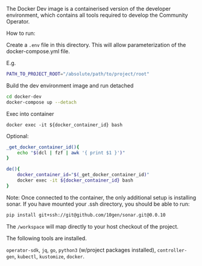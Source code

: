 The Docker Dev image is a containerised version of the developer environment, which contains all
tools required to develop the Community Operator.

How to run:

Create a `.env` file in this directory. This will allow parameterization of the docker-compose.yml file.

E.g. 

```bash
PATH_TO_PROJECT_ROOT="/absolute/path/to/project/root"
```

Build the dev environment image and run detached
```bash
cd docker-dev
docker-compose up --detach
```


Exec into container
```
docker exec -it ${docker_container_id} bash
```


Optional:
 
```bash
_get_docker_container_id(){
    echo "$(dcl | fzf | awk '{ print $1 }')"
}

de(){
    docker_container_id="$(_get_docker_container_id)"
    docker exec -it ${docker_container_id} bash
}
```

Note: Once connected to the container, the only additional setup is installing sonar. If you have mounted your .ssh
directory, you should be able to run:

```bash
pip install git+ssh://git@github.com/10gen/sonar.git@0.0.10
```


The `/workspace` will map directly to your host checkout of the project.

The following tools are installed.

`operator-sdk`, `jq`, `go`, `python3` (w/project packages installed), `controller-gen`, `kubectl`, `kustomize`, `docker`.
